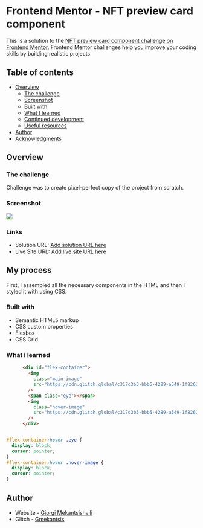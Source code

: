 # Frontend Mentor - NFT preview card component

This is a solution to the [NFT preview card component challenge on Frontend Mentor](https://www.frontendmentor.io/challenges/nft-preview-card-component-SbdUL_w0U). Frontend Mentor challenges help you improve your coding skills by building realistic projects.

## Table of contents

- [Overview](https://cdn.glitch.global/c317d3b3-bbb5-4289-a549-1f8262efa030/overview.png?v=1655798091110)
  - [The challenge](https://www.frontendmentor.io/challenges/order-summary-component-QlPmajDUj)
  - [Screenshot](https://cdn.glitch.global/c317d3b3-bbb5-4289-a549-1f8262efa030/NFT%20card.png?v=1655798179878)
  - [Built with](https://www.lambdatest.com/blog/wp-content/uploads/2018/11/JPG-2.jpg)
  - [What I learned](#what-i-learned)
  - [Continued development](#continued-development)
  - [Useful resources](#useful-resources)
- [Author](#author)
- [Acknowledgments](#acknowledgments)

## Overview

### The challenge

Challenge was to create pixel-perfect copy of the project from scratch.

### Screenshot

![](https://cdn.glitch.global/c317d3b3-bbb5-4289-a549-1f8262efa030/NFT%20card.png?v=1655798179878)

### Links

- Solution URL: [Add solution URL here](https://glitch.com/edit/#!/nft-card-review-)
- Live Site URL: [Add live site URL here](https://nft-card-review-.glitch.me)

## My process

First, I assembled all the necessary components in the HTML and then I styled it with using CSS.

### Built with

- Semantic HTML5 markup
- CSS custom properties
- Flexbox
- CSS Grid

### What I learned

```html
      <div id="flex-container">
        <img
          class="main-image"
          src="https://cdn.glitch.global/c317d3b3-bbb5-4289-a549-1f8262efa030/image-equilibrium.jpg?v=1655448318028"
        />
        <span class="eye"></span>
        <img
          class="hover-image"
          src="https://cdn.glitch.global/c317d3b3-bbb5-4289-a549-1f8262efa030/icon-view.svg?v=1655448345208"
        />
      </div>
```

```css

#flex-container:hover .eye {
  display: block;
  cursor: pointer;
}
#flex-container:hover .hover-image {
  display: block;
  cursor: pointer;
}

```

## Author

- Website - [Giorgi Mekantsishvili](https://www.your-site.com)
- Glitch - [Gmekantsis](https://glitch.com/@gmekantsis)
